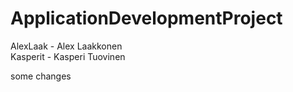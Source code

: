 # ApplicationDevelopmentProject


AlexLaak - Alex Laakkonen <br>
Kasperit - Kasperi Tuovinen



some changes

